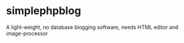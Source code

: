 # simplephpblog
A light-weight, no database blogging software, needs HTML editor and image-processor
